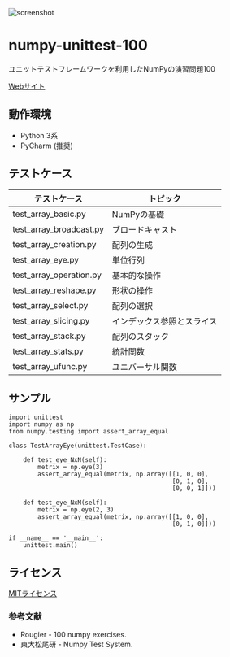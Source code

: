 ![screenshot](https://user-images.githubusercontent.com/7298626/46781172-52393900-cd5b-11e8-8c5e-c9689cf30027.png)

# numpy-unittest-100
ユニットテストフレームワークを利用したNumPyの演習問題100


[Webサイト](https://note.mu/fookiemonster/n/n7ce86785271f)

## 動作環境
* Python 3系
* PyCharm (推奨)

## テストケース
| テストケース | トピック |
----|---- 
| test_array_basic.py | NumPyの基礎 |
| test_array_broadcast.py | ブロードキャスト |
| test_array_creation.py | 配列の生成 |
| test_array_eye.py | 単位行列 |
| test_array_operation.py | 基本的な操作 |
| test_array_reshape.py | 形状の操作 |
| test_array_select.py | 配列の選択 |
| test_array_slicing.py | インデックス参照とスライス |
| test_array_stack.py | 配列のスタック |
| test_array_stats.py | 統計関数 |
| test_array_ufunc.py | ユニバーサル関数 |

## サンプル
~~~
import unittest
import numpy as np
from numpy.testing import assert_array_equal

class TestArrayEye(unittest.TestCase):

    def test_eye_NxN(self):
        metrix = np.eye(3)
        assert_array_equal(metrix, np.array([[1, 0, 0],
                                             [0, 1, 0],
                                             [0, 0, 1]]))

    def test_eye_NxM(self):
        metrix = np.eye(2, 3)
        assert_array_equal(metrix, np.array([[1, 0, 0],
                                             [0, 1, 0]]))

if __name__ == '__main__':
    unittest.main()
~~~

## ライセンス
[MITライセンス](https://github.com/tcnksm/tool/blob/master/LICENCE)

### 参考文献
* Rougier - 100 numpy exercises.
* 東大松尾研 - Numpy Test System.
